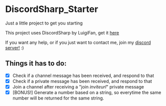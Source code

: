 # DiscordSharp_Starter
Just a little project to get you starting

This project uses DiscordSharp by LuigiFan, get it [here](https://github.com/Luigifan/DiscordSharp)

If you want any help, or if you just want to contact me, join my [discord server!](https://discord.gg/0sREEcgl3MmKKWsT) :)

## Things it has to do:
- [x] Check if a channel message has been received, and respond to that
- [x] Check if a private message has been received, and respond to that
- [x] Join a channel after receiving a "join *inviteurl*" private message
- [x] [BONUS!] Generate a number based on a string, so everytime the same number will be returned for the same string.
